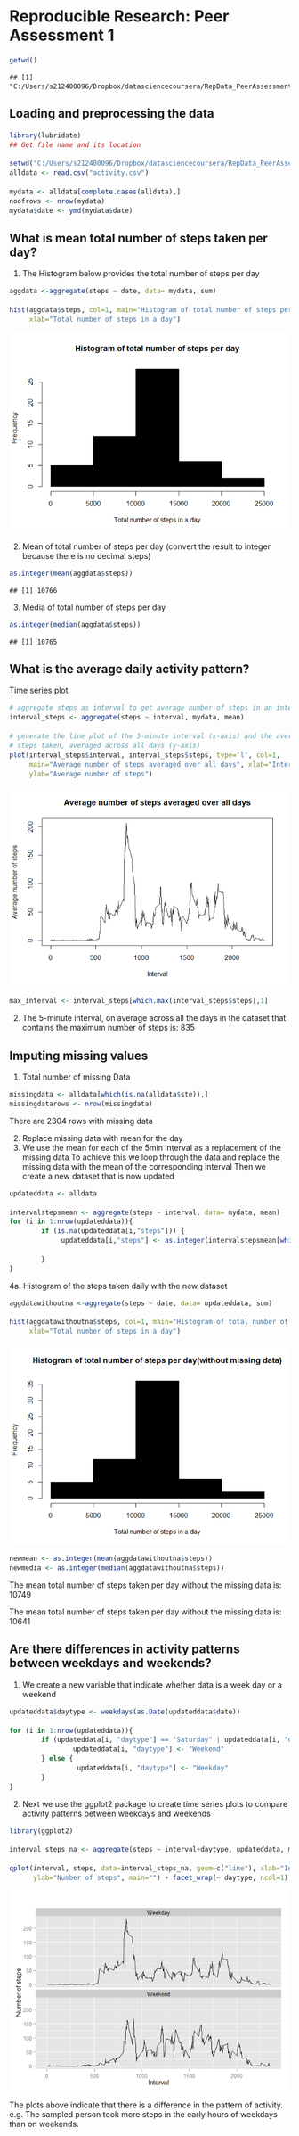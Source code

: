 # Reproducible Research: Peer Assessment 1


```r
getwd()
```

```
## [1] "C:/Users/s212400096/Dropbox/datasciencecoursera/RepData_PeerAssessment1"
```


## Loading and preprocessing the data

```r
library(lubridate)
## Get file name and its location

setwd("C:/Users/s212400096/Dropbox/datasciencecoursera/RepData_PeerAssessment1/activity")
alldata <- read.csv("activity.csv")

mydata <- alldata[complete.cases(alldata),]
noofrows <- nrow(mydata)
mydata$date <- ymd(mydata$date)
```


## What is mean total number of steps taken per day?
1. The Histogram below provides the total number of steps per day

```r
aggdata <-aggregate(steps ~ date, data= mydata, sum)

hist(aggdata$steps, col=1, main="Histogram of total number of steps per day", 
     xlab="Total number of steps in a day")
```

![](PA1_template_files/figure-html/unnamed-chunk-3-1.png) 


2. Mean of  total number of steps per day 
   (convert the result to integer because there is no decimal steps)


```r
as.integer(mean(aggdata$steps))
```

```
## [1] 10766
```

3. Media of  total number of steps per day


```r
as.integer(median(aggdata$steps))
```

```
## [1] 10765
```
## What is the average daily activity pattern?

Time series plot


```r
# aggregate steps as interval to get average number of steps in an interval across all days
interval_steps <- aggregate(steps ~ interval, mydata, mean)

# generate the line plot of the 5-minute interval (x-axis) and the average number of 
# steps taken, averaged across all days (y-axis)
plot(interval_steps$interval, interval_steps$steps, type='l', col=1, 
     main="Average number of steps averaged over all days", xlab="Interval", 
     ylab="Average number of steps")
```

![](PA1_template_files/figure-html/unnamed-chunk-6-1.png) 




```r
max_interval <- interval_steps[which.max(interval_steps$steps),1]
```
2. The 5-minute interval, on average across all the days in the dataset that contains the maximum number of steps is: 835

## Imputing missing values
1. Total number of missing Data


```r
missingdata <- alldata[which(is.na(alldata$ste)),]
missingdatarows <- nrow(missingdata)
```
There are 2304 rows with missing data

2. Replace missing data with mean for the day
3. We use the mean for each of the 5min interval as a replacement of the missing data
   To achieve this we loop through the data and replace the missing data with the mean of the corresponding interval
   Then we create a new dataset that is now updated 

```r
updateddata <- alldata

intervalstepsmean <- aggregate(steps ~ interval, data= mydata, mean)  
for (i in 1:nrow(updateddata)){
        if (is.na(updateddata[i,"steps"])) {
             updateddata[i,"steps"] <- as.integer(intervalstepsmean[which(intervalstepsmean$interval == updateddata[i, "interval"]), "steps"])
     
        }
}
```

4a. Histogram of the steps taken daily with the new dataset


```r
aggdatawithoutna <-aggregate(steps ~ date, data= updateddata, sum)

hist(aggdatawithoutna$steps, col=1, main="Histogram of total number of steps per day(without missing data)", 
     xlab="Total number of steps in a day")
```

![](PA1_template_files/figure-html/unnamed-chunk-10-1.png) 

```r
newmean <- as.integer(mean(aggdatawithoutna$steps))
newmedia <- as.integer(median(aggdatawithoutna$steps))
```

The mean total number of steps taken per day without the missing data is: 10749

The mean total number of steps taken per day without the missing data is: 10641


## Are there differences in activity patterns between weekdays and weekends?
1. We create a new variable that indicate whether data is a week day or a weekend


```r
updateddata$daytype <- weekdays(as.Date(updateddata$date))

for (i in 1:nrow(updateddata)){
        if (updateddata[i, "daytype"] == "Saturday" | updateddata[i, "daytype"]  == "Sunday") {
                updateddata[i, "daytype"] <- "Weekend"
        } else {
                 updateddata[i, "daytype"] <- "Weekday"  
        }
}
```

2. Next we use the ggplot2 package to create time series plots to compare activity patterns between weekdays and weekends


```r
library(ggplot2)

interval_steps_na <- aggregate(steps ~ interval+daytype, updateddata, mean)

qplot(interval, steps, data=interval_steps_na, geom=c("line"), xlab="Interval", 
      ylab="Number of steps", main="") + facet_wrap(~ daytype, ncol=1)
```

![](PA1_template_files/figure-html/unnamed-chunk-12-1.png) 

The plots above indicate that there is a difference in the pattern of activity.
e.g. The sampled person took more steps in the early hours of weekdays than on weekends.
